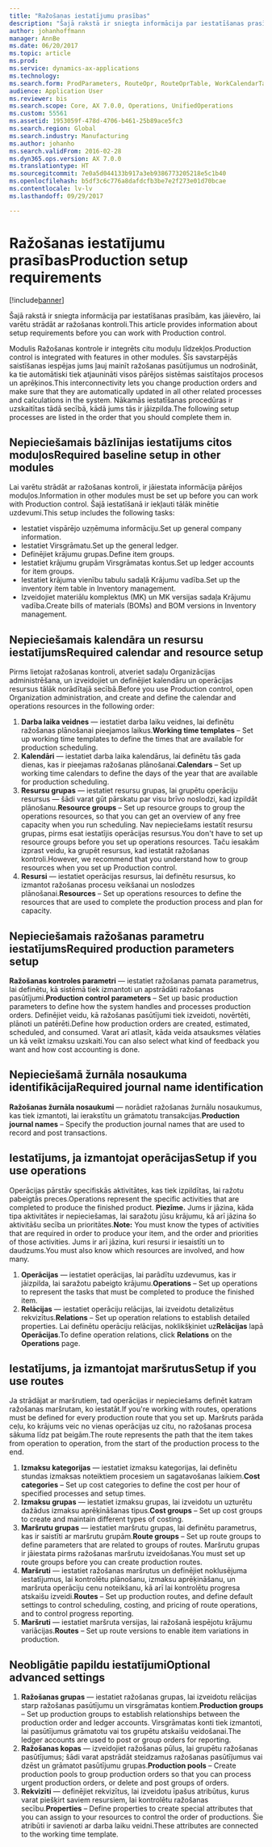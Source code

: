```yaml
---
title: "Ražošanas iestatījumu prasības"
description: "Šajā rakstā ir sniegta informācija par iestatīšanas prasībām, kas jāievēro, lai varētu strādāt ar ražošanas kontroli."
author: johanhoffmann
manager: AnnBe
ms.date: 06/20/2017
ms.topic: article
ms.prod: 
ms.service: dynamics-ax-applications
ms.technology: 
ms.search.form: ProdParameters, RouteOpr, RouteOprTable, WorkCalendarTable, WorkTimeTable, WrkCtrTable
audience: Application User
ms.reviewer: bis
ms.search.scope: Core, AX 7.0.0, Operations, UnifiedOperations
ms.custom: 55561
ms.assetid: 1953059f-478d-4706-b461-25b89ace5fc3
ms.search.region: Global
ms.search.industry: Manufacturing
ms.author: johanho
ms.search.validFrom: 2016-02-28
ms.dyn365.ops.version: AX 7.0.0
ms.translationtype: HT
ms.sourcegitcommit: 7e0a5d044133b917a3eb9386773205218e5c1b40
ms.openlocfilehash: b5df3c6c776a8dafdcfb3be7e2f273e01d70bcae
ms.contentlocale: lv-lv
ms.lasthandoff: 09/29/2017

---
```


# <a name="production-setup-requirements"></a><span data-ttu-id="6e4bb-103">Ražošanas iestatījumu prasības</span><span class="sxs-lookup"><span data-stu-id="6e4bb-103">Production setup requirements</span></span>

[!include[banner](../includes/banner.md)]


<span data-ttu-id="6e4bb-104">Šajā rakstā ir sniegta informācija par iestatīšanas prasībām, kas jāievēro, lai varētu strādāt ar ražošanas kontroli.</span><span class="sxs-lookup"><span data-stu-id="6e4bb-104">This article provides information about setup requirements before you can work with Production control.</span></span> 

<span data-ttu-id="6e4bb-105">Modulis Ražošanas kontrole ir integrēts citu moduļu līdzekļos.</span><span class="sxs-lookup"><span data-stu-id="6e4bb-105">Production control is integrated with features in other modules.</span></span> <span data-ttu-id="6e4bb-106">Šīs savstarpējās saistīšanas iespējas jums ļauj mainīt ražošanas pasūtījumus un nodrošināt, ka tie automātiski tiek atjaunināti visos pārējos sistēmas saistītajos procesos un aprēķinos.</span><span class="sxs-lookup"><span data-stu-id="6e4bb-106">This interconnectivity lets you change production orders and make sure that they are automatically updated in all other related processes and calculations in the system.</span></span> <span data-ttu-id="6e4bb-107">Nākamās iestatīšanas procedūras ir uzskaitītas tādā secībā, kādā jums tās ir jāizpilda.</span><span class="sxs-lookup"><span data-stu-id="6e4bb-107">The following setup processes are listed in the order that you should complete them in.</span></span>

## <a name="required-baseline-setup-in-other-modules"></a><span data-ttu-id="6e4bb-108">Nepieciešamais bāzlīnijas iestatījums citos moduļos</span><span class="sxs-lookup"><span data-stu-id="6e4bb-108">Required baseline setup in other modules</span></span>
<span data-ttu-id="6e4bb-109">Lai varētu strādāt ar ražošanas kontroli, ir jāiestata informācija pārējos moduļos.</span><span class="sxs-lookup"><span data-stu-id="6e4bb-109">Information in other modules must be set up before you can work with Production control.</span></span> <span data-ttu-id="6e4bb-110">Šajā iestatīšanā ir iekļauti tālāk minētie uzdevumi.</span><span class="sxs-lookup"><span data-stu-id="6e4bb-110">This setup includes the following tasks:</span></span>

-   <span data-ttu-id="6e4bb-111">Iestatiet vispārējo uzņēmuma informāciju.</span><span class="sxs-lookup"><span data-stu-id="6e4bb-111">Set up general company information.</span></span>
-   <span data-ttu-id="6e4bb-112">Iestatiet Virsgrāmatu.</span><span class="sxs-lookup"><span data-stu-id="6e4bb-112">Set up the general ledger.</span></span>
-   <span data-ttu-id="6e4bb-113">Definējiet krājumu grupas.</span><span class="sxs-lookup"><span data-stu-id="6e4bb-113">Define item groups.</span></span>
-   <span data-ttu-id="6e4bb-114">Iestatiet krājumu grupām Virsgrāmatas kontus.</span><span class="sxs-lookup"><span data-stu-id="6e4bb-114">Set up ledger accounts for item groups.</span></span>
-   <span data-ttu-id="6e4bb-115">Iestatiet krājuma vienību tabulu sadaļā Krājumu vadība.</span><span class="sxs-lookup"><span data-stu-id="6e4bb-115">Set up the inventory item table in Inventory management.</span></span>
-   <span data-ttu-id="6e4bb-116">Izveidojiet materiālu komplektus (MK) un MK versijas sadaļa Krājumu vadība.</span><span class="sxs-lookup"><span data-stu-id="6e4bb-116">Create bills of materials (BOMs) and BOM versions in Inventory management.</span></span>

## <a name="required-calendar-and-resource-setup"></a><span data-ttu-id="6e4bb-117">Nepieciešamais kalendāra un resursu iestatījums</span><span class="sxs-lookup"><span data-stu-id="6e4bb-117">Required calendar and resource setup</span></span>
<span data-ttu-id="6e4bb-118">Pirms lietojat ražošanas kontroli, atveriet sadaļu Organizācijas administrēšana, un izveidojiet un definējiet kalendāru un operācijas resursus tālāk norādītajā secībā.</span><span class="sxs-lookup"><span data-stu-id="6e4bb-118">Before you use Production control, open Organization administration, and create and define the calendar and operations resources in the following order:</span></span>

1.  <span data-ttu-id="6e4bb-119">**Darba laika veidnes** — iestatiet darba laiku veidnes, lai definētu ražošanas plānošanai pieejamos laikus.</span><span class="sxs-lookup"><span data-stu-id="6e4bb-119">**Working time templates** – Set up working time templates to define the times that are available for production scheduling.</span></span>
2.  <span data-ttu-id="6e4bb-120">**Kalendāri** — iestatiet darba laika kalendārus, lai definētu tās gada dienas, kas ir pieejamas ražošanas plānošanai.</span><span class="sxs-lookup"><span data-stu-id="6e4bb-120">**Calendars** – Set up working time calendars to define the days of the year that are available for production scheduling.</span></span>
3.  <span data-ttu-id="6e4bb-121">**Resursu grupas** — iestatiet resursu grupas, lai grupētu operāciju resursus — šādi varat gūt pārskatu par visu brīvo noslodzi, kad izpildāt plānošanu.</span><span class="sxs-lookup"><span data-stu-id="6e4bb-121">**Resource groups** – Set up resource groups to group the operations resources, so that you can get an overview of any free capacity when you run scheduling.</span></span> <span data-ttu-id="6e4bb-122">Nav nepieciešams iestatīt resursu grupas, pirms esat iestatījis operācijas resursus.</span><span class="sxs-lookup"><span data-stu-id="6e4bb-122">You don't have to set up resource groups before you set up operations resources.</span></span> <span data-ttu-id="6e4bb-123">Taču iesakām izprast veidu, ka grupēt resursus, kad iestatāt ražošanas kontroli.</span><span class="sxs-lookup"><span data-stu-id="6e4bb-123">However, we recommend that you understand how to group resources when you set up Production control.</span></span>
4.  <span data-ttu-id="6e4bb-124">**Resursi** — iestatiet operācijas resursus, lai definētu resursus, ko izmantot ražošanas procesu veikšanai un noslodzes plānošanai.</span><span class="sxs-lookup"><span data-stu-id="6e4bb-124">**Resources** – Set up operations resources to define the resources that are used to complete the production process and plan for capacity.</span></span>

## <a name="required-production-parameters-setup"></a><span data-ttu-id="6e4bb-125">Nepieciešamais ražošanas parametru iestatījums</span><span class="sxs-lookup"><span data-stu-id="6e4bb-125">Required production parameters setup</span></span>
<span data-ttu-id="6e4bb-126">**Ražošanas kontroles parametri** — iestatiet ražošanas pamata parametrus, lai definētu, kā sistēmā tiek izmantoti un apstrādāti ražošanas pasūtījumi.</span><span class="sxs-lookup"><span data-stu-id="6e4bb-126">**Production control parameters** – Set up basic production parameters to define how the system handles and processes production orders.</span></span> <span data-ttu-id="6e4bb-127">Definējiet veidu, kā ražošanas pasūtījumi tiek izveidoti, novērtēti, plānoti un patērēti.</span><span class="sxs-lookup"><span data-stu-id="6e4bb-127">Define how production orders are created, estimated, scheduled, and consumed.</span></span> <span data-ttu-id="6e4bb-128">Varat arī atlasīt, kāda veida atsauksmes vēlaties un kā veikt izmaksu uzskaiti.</span><span class="sxs-lookup"><span data-stu-id="6e4bb-128">You can also select what kind of feedback you want and how cost accounting is done.</span></span>

## <a name="required-journal-name-identification"></a><span data-ttu-id="6e4bb-129">Nepieciešamā žurnāla nosaukuma identifikācija</span><span class="sxs-lookup"><span data-stu-id="6e4bb-129">Required journal name identification</span></span>
<span data-ttu-id="6e4bb-130">**Ražošanas žurnāla nosaukumi** — norādiet ražošanas žurnālu nosaukumus, kas tiek izmantoti, lai ierakstītu un grāmatotu transakcijas.</span><span class="sxs-lookup"><span data-stu-id="6e4bb-130">**Production journal names** – Specify the production journal names that are used to record and post transactions.</span></span>

## <a name="setup-if-you-use-operations"></a><span data-ttu-id="6e4bb-131">Iestatījums, ja izmantojat operācijas</span><span class="sxs-lookup"><span data-stu-id="6e4bb-131">Setup if you use operations</span></span>
<span data-ttu-id="6e4bb-132">Operācijas pārstāv specifiskās aktivitātes, kas tiek izpildītas, lai ražotu pabeigtās preces.</span><span class="sxs-lookup"><span data-stu-id="6e4bb-132">Operations represent the specific activities that are completed to produce the finished product.</span></span> <span data-ttu-id="6e4bb-133">**Piezīme.** Jums ir jāzina, kāda tipa aktivitātes ir nepieciešamas, lai saražotu jūsu krājumu, kā arī jāzina šo aktivitāšu secība un prioritātes.</span><span class="sxs-lookup"><span data-stu-id="6e4bb-133">**Note:** You must know the types of activities that are required in order to produce your item, and the order and priorities of those activities.</span></span> <span data-ttu-id="6e4bb-134">Jums ir arī jāzina, kuri resursi ir iesaistīti un to daudzums.</span><span class="sxs-lookup"><span data-stu-id="6e4bb-134">You must also know which resources are involved, and how many.</span></span>

1.  <span data-ttu-id="6e4bb-135">**Operācijas** — iestatiet operācijas, lai parādītu uzdevumus, kas ir jāizpilda, lai saražotu pabeigto krājumu.</span><span class="sxs-lookup"><span data-stu-id="6e4bb-135">**Operations** – Set up operations to represent the tasks that must be completed to produce the finished item.</span></span>
2.  <span data-ttu-id="6e4bb-136">**Relācijas** — iestatiet operāciju relācijas, lai izveidotu detalizētus rekvizītus.</span><span class="sxs-lookup"><span data-stu-id="6e4bb-136">**Relations** – Set up operation relations to establish detailed properties.</span></span> <span data-ttu-id="6e4bb-137">Lai definētu operāciju relācijas, noklikšķiniet uz**Relācijas** lapā **Operācijas**.</span><span class="sxs-lookup"><span data-stu-id="6e4bb-137">To define operation relations, click **Relations** on the **Operations** page.</span></span>

## <a name="setup-if-you-use-routes"></a><span data-ttu-id="6e4bb-138">Iestatījums, ja izmantojat maršrutus</span><span class="sxs-lookup"><span data-stu-id="6e4bb-138">Setup if you use routes</span></span>
<span data-ttu-id="6e4bb-139">Ja strādājat ar maršrutiem, tad operācijas ir nepieciešams definēt katram ražošanas maršrutam, ko iestatāt.</span><span class="sxs-lookup"><span data-stu-id="6e4bb-139">If you're working with routes, operations must be defined for every production route that you set up.</span></span> <span data-ttu-id="6e4bb-140">Maršruts parāda ceļu, ko krājums veic no vienas operācijas uz citu, no ražošanas procesa sākuma līdz pat beigām.</span><span class="sxs-lookup"><span data-stu-id="6e4bb-140">The route represents the path that the item takes from operation to operation, from the start of the production process to the end.</span></span>

1.  <span data-ttu-id="6e4bb-141">**Izmaksu kategorijas** — iestatiet izmaksu kategorijas, lai definētu stundas izmaksas noteiktiem procesiem un sagatavošanas laikiem.</span><span class="sxs-lookup"><span data-stu-id="6e4bb-141">**Cost categories** – Set up cost categories to define the cost per hour of specified processes and setup times.</span></span>
2.  <span data-ttu-id="6e4bb-142">**Izmaksu grupas** — iestatiet izmaksu grupas, lai izveidotu un uzturētu dažādus izmaksu aprēķināšanas tipus.</span><span class="sxs-lookup"><span data-stu-id="6e4bb-142">**Cost groups** – Set up cost groups to create and maintain different types of costing.</span></span>
3.  <span data-ttu-id="6e4bb-143">**Maršrutu grupas** — iestatiet maršrutu grupas, lai definētu parametrus, kas ir saistīti ar maršrutu grupām.</span><span class="sxs-lookup"><span data-stu-id="6e4bb-143">**Route groups** – Set up route groups to define parameters that are related to groups of routes.</span></span> <span data-ttu-id="6e4bb-144">Maršrutu grupas ir jāiestata pirms ražošanas maršrutu izveidošanas.</span><span class="sxs-lookup"><span data-stu-id="6e4bb-144">You must set up route groups before you can create production routes.</span></span>
4.  <span data-ttu-id="6e4bb-145">**Maršruti** — iestatiet ražošanas maršrutus un definējiet noklusējuma iestatījumus, lai kontrolētu plānošanu, izmaksu aprēķināšanu, un maršruta operāciju cenu noteikšanu, kā arī lai kontrolētu progresa atskaišu izveidi.</span><span class="sxs-lookup"><span data-stu-id="6e4bb-145">**Routes** – Set up production routes, and define default settings to control scheduling, costing, and pricing of route operations, and to control progress reporting.</span></span>
5.  <span data-ttu-id="6e4bb-146">**Maršruti** — iestatiet maršruta versijas, lai ražošanā iespējotu krājumu variācijas.</span><span class="sxs-lookup"><span data-stu-id="6e4bb-146">**Routes** – Set up route versions to enable item variations in production.</span></span>

## <a name="optional-advanced-settings"></a><span data-ttu-id="6e4bb-147">Neobligātie papildu iestatījumi</span><span class="sxs-lookup"><span data-stu-id="6e4bb-147">Optional advanced settings</span></span>
1.  <span data-ttu-id="6e4bb-148">**Ražošanas grupas** — iestatiet ražošanas grupas, lai izveidotu relācijas starp ražošanas pasūtījumu un virsgrāmatas kontiem.</span><span class="sxs-lookup"><span data-stu-id="6e4bb-148">**Production groups** – Set up production groups to establish relationships between the production order and ledger accounts.</span></span> <span data-ttu-id="6e4bb-149">Virsgrāmatas konti tiek izmantoti, lai pasūtījumus grāmatotu vai tos grupētu atskaišu veidošanai.</span><span class="sxs-lookup"><span data-stu-id="6e4bb-149">The ledger accounts are used to post or group orders for reporting.</span></span>
2.  <span data-ttu-id="6e4bb-150">**Ražošanas kopas** — izveidojiet ražošanas pūlus, lai grupētu ražošanas pasūtījumus; šādi varat apstrādāt steidzamus ražošanas pasūtījumus vai dzēst un grāmatot pasūtījumu grupas.</span><span class="sxs-lookup"><span data-stu-id="6e4bb-150">**Production pools** – Create production pools to group production orders so that you can process urgent production orders, or delete and post groups of orders.</span></span>
3.  <span data-ttu-id="6e4bb-151">**Rekvizīti** — definējiet rekvizītus, lai izveidotu īpašus atribūtus, kurus varat piešķirt saviem resursiem, lai kontrolētu ražošanas secību.</span><span class="sxs-lookup"><span data-stu-id="6e4bb-151">**Properties** – Define properties to create special attributes that you can assign to your resources to control the order of productions.</span></span> <span data-ttu-id="6e4bb-152">Šie atribūti ir savienoti ar darba laiku veidni.</span><span class="sxs-lookup"><span data-stu-id="6e4bb-152">These attributes are connected to the working time template.</span></span>





